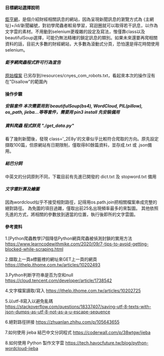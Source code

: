 #### 目標網站選擇說明
[鉅亨網](https://cnyes.com)，是個介紹財經相關訊息的網站，因為呈現新聞訊息的瀏覽方式為 {主網址}+/id/新聞編號，對初學爬蟲者較易學習，寫迴圈就可以取得若干訊息，以作為文字雲的素材。不用動到selenium更複雜的設定及寫法，惟僅靠class以及beautifulSoup選擇，可能仍無法精確的鎖定訊息的類別。如果未來還要再爬相關資料的話，目前大多數的財經網站，大多數為滾動式分頁，恐怕還是得花時間使用selenium。

  ##### 鉅亨網爬蟲程式許可行為宣告
  [原始檔案](https://news.cnyes.com/robots.txt)
  已另存到/resources/cnyes_com_robots.txt，看起來本次的操作沒有在"Disallow"的範圍內

#### 操作步驟
  ##### 安裝套件 本次需要用到 beautifulSoup(bs4), WordCloud, PIL(pillow), os_path, jieba...等等套件，需要用 pin3 install 先安裝備用

  ##### 資料爬蟲 程式詳見 "./get_data.py"
  看了幾則新聞後，發現 class='_2E8y'的文章似乎比較符合爬取的方向。原先設定擷取100篇，但原網站有日期限制，僅取得80餘篇資料，並存成.txt 或 .json備用。

  ##### 結巴分詞
  中英文的分詞原則不同，下載目前有先進已開發的 dict.txt 及 stopword.txt 備用

  ##### 文字雲計算及繪圖
  因為wordcloud似乎不接受相對路徑，記得用os.path.join把相關檔案串成完整的絕對路徑。
  為免圖的項目過雜，僅取出前25名出現頻率最多的來製圖。
  其他依照先進的方式，將相關的參數放到適當的位置，執行後即所的文字雲圖。


#### 參考資料
1.[Python爬蟲教學]7個降低Python網頁爬蟲被偵測封鎖的實用方法
https://www.learncodewithmike.com/2020/09/7-tips-to-avoid-getting-blocked-while-scraping.html

2.擷取上一頁a標籤裡的網址來GET上一頁的網頁
https://ithelp.ithome.com.tw/articles/10202493

3.Python判断字符串是否为空和null
https://cloud.tencent.com/developer/article/1738542

4.文字檔案讀取/寫入
https://ithelp.ithome.com.tw/articles/10202725

5.以utf-8寫入以避免亂碼
https://stackoverflow.com/questions/18337407/saving-utf-8-texts-with-json-dumps-as-utf-8-not-as-a-u-escape-sequence

6.絕對路徑拼接
https://zhuanlan.zhihu.com/p/105643655

7.如何使用 jieba 結巴中文分詞程式
https://coderwall.com/p/38wtgw/jieba

8.如何使用 Python 製作文字雲
https://tech.havocfuture.tw/blog/python-wordcloud-jieba



